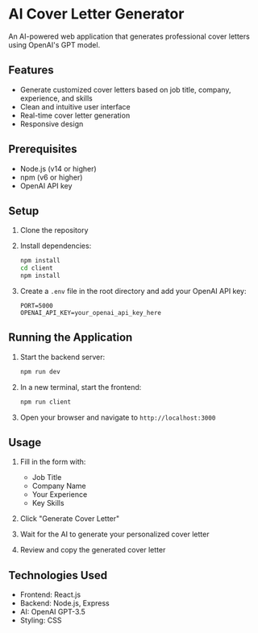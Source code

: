 # AI Cover Letter Generator

An AI-powered web application that generates professional cover letters using OpenAI's GPT model.

## Features

- Generate customized cover letters based on job title, company, experience, and skills
- Clean and intuitive user interface
- Real-time cover letter generation
- Responsive design

## Prerequisites

- Node.js (v14 or higher)
- npm (v6 or higher)
- OpenAI API key

## Setup

1. Clone the repository
2. Install dependencies:
   ```bash
   npm install
   cd client
   npm install
   ```

3. Create a `.env` file in the root directory and add your OpenAI API key:
   ```
   PORT=5000
   OPENAI_API_KEY=your_openai_api_key_here
   ```

## Running the Application

1. Start the backend server:
   ```bash
   npm run dev
   ```

2. In a new terminal, start the frontend:
   ```bash
   npm run client
   ```

3. Open your browser and navigate to `http://localhost:3000`

## Usage

1. Fill in the form with:
   - Job Title
   - Company Name
   - Your Experience
   - Key Skills

2. Click "Generate Cover Letter"
3. Wait for the AI to generate your personalized cover letter
4. Review and copy the generated cover letter

## Technologies Used

- Frontend: React.js
- Backend: Node.js, Express
- AI: OpenAI GPT-3.5
- Styling: CSS 